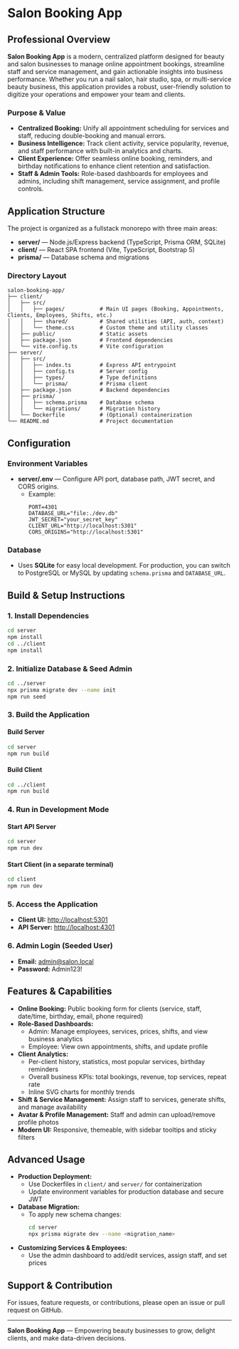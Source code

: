 
# Salon Booking App

## Professional Overview

**Salon Booking App** is a modern, centralized platform designed for beauty and salon businesses to manage online appointment bookings, streamline staff and service management, and gain actionable insights into business performance. Whether you run a nail salon, hair studio, spa, or multi-service beauty business, this application provides a robust, user-friendly solution to digitize your operations and empower your team and clients.

### Purpose & Value
- **Centralized Booking:** Unify all appointment scheduling for services and staff, reducing double-booking and manual errors.
- **Business Intelligence:** Track client activity, service popularity, revenue, and staff performance with built-in analytics and charts.
- **Client Experience:** Offer seamless online booking, reminders, and birthday notifications to enhance client retention and satisfaction.
- **Staff & Admin Tools:** Role-based dashboards for employees and admins, including shift management, service assignment, and profile controls.

## Application Structure

The project is organized as a fullstack monorepo with three main areas:

- **server/** — Node.js/Express backend (TypeScript, Prisma ORM, SQLite)
- **client/** — React SPA frontend (Vite, TypeScript, Bootstrap 5)
- **prisma/** — Database schema and migrations

### Directory Layout

```
salon-booking-app/
├── client/
│   ├── src/
│   │   ├── pages/           # Main UI pages (Booking, Appointments, Clients, Employees, Shifts, etc.)
│   │   ├── shared/          # Shared utilities (API, auth, context)
│   │   └── theme.css        # Custom theme and utility classes
│   ├── public/              # Static assets
│   ├── package.json         # Frontend dependencies
│   └── vite.config.ts       # Vite configuration
├── server/
│   ├── src/
│   │   ├── index.ts         # Express API entrypoint
│   │   ├── config.ts        # Server config
│   │   ├── types/           # Type definitions
│   │   └── prisma/          # Prisma client
│   ├── package.json         # Backend dependencies
│   ├── prisma/
│   │   ├── schema.prisma    # Database schema
│   │   └── migrations/      # Migration history
│   └── Dockerfile           # (Optional) containerization
└── README.md                # Project documentation
```

## Configuration

### Environment Variables
- **server/.env** — Configure API port, database path, JWT secret, and CORS origins.
	- Example:
		```
		PORT=4301
		DATABASE_URL="file:./dev.db"
		JWT_SECRET="your_secret_key"
		CLIENT_URL="http://localhost:5301"
		CORS_ORIGINS="http://localhost:5301"
		```

### Database
- Uses **SQLite** for easy local development. For production, you can switch to PostgreSQL or MySQL by updating `schema.prisma` and `DATABASE_URL`.

## Build & Setup Instructions

### 1. Install Dependencies

```sh
cd server
npm install
cd ../client
npm install
```

### 2. Initialize Database & Seed Admin

```sh
cd ../server
npx prisma migrate dev --name init
npm run seed
```

### 3. Build the Application

#### Build Server
```sh
cd server
npm run build
```

#### Build Client
```sh
cd ../client
npm run build
```

### 4. Run in Development Mode

#### Start API Server
```sh
cd server
npm run dev
```

#### Start Client (in a separate terminal)
```sh
cd client
npm run dev
```

### 5. Access the Application

- **Client UI:** [http://localhost:5301](http://localhost:5301)
- **API Server:** [http://localhost:4301](http://localhost:4301)

### 6. Admin Login (Seeded User)

- **Email:** admin@salon.local
- **Password:** Admin123!

## Features & Capabilities

- **Online Booking:** Public booking form for clients (service, staff, date/time, birthday, email, phone required)
- **Role-Based Dashboards:**
	- Admin: Manage employees, services, prices, shifts, and view business analytics
	- Employee: View own appointments, shifts, and update profile
- **Client Analytics:**
	- Per-client history, statistics, most popular services, birthday reminders
	- Overall business KPIs: total bookings, revenue, top services, repeat rate
	- Inline SVG charts for monthly trends
- **Shift & Service Management:** Assign staff to services, generate shifts, and manage availability
- **Avatar & Profile Management:** Staff and admin can upload/remove profile photos
- **Modern UI:** Responsive, themeable, with sidebar tooltips and sticky filters

## Advanced Usage

- **Production Deployment:**
	- Use Dockerfiles in `client/` and `server/` for containerization
	- Update environment variables for production database and secure JWT
- **Database Migration:**
	- To apply new schema changes:
		```sh
		cd server
		npx prisma migrate dev --name <migration_name>
		```
- **Customizing Services & Employees:**
	- Use the admin dashboard to add/edit services, assign staff, and set prices

## Support & Contribution

For issues, feature requests, or contributions, please open an issue or pull request on GitHub.

---

**Salon Booking App** — Empowering beauty businesses to grow, delight clients, and make data-driven decisions.
